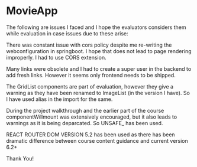 # MovieApp
The following are issues I faced and I hope the evaluators considers them while evaluation in case issues due to these arise:

There was constant issue with cors policy despite me re-writing the webconfiguration in springboot. I hope that does not lead to page rendering improperly. 
I had to use CORS extension.

Many links were obsolete and I had to create a super user in the backend to add fresh links. 
However it seems only frontend needs to be shipped.

The GridList components are part of evaluation, however they give a warning as they have been renamed to ImageList (in the version I have). 
So I have used alias in the import for the same.

During the project walkthrough and the earlier part of the course componentWillmount was extensively encouraged, but it also leads to warnings as it is being deparcated. 
So UNSAFE_ has been used.

REACT ROUTER DOM VERSION 5.2 has been used as there has been dramatic difference between course content guidance and current version 6.2+

Thank You!
